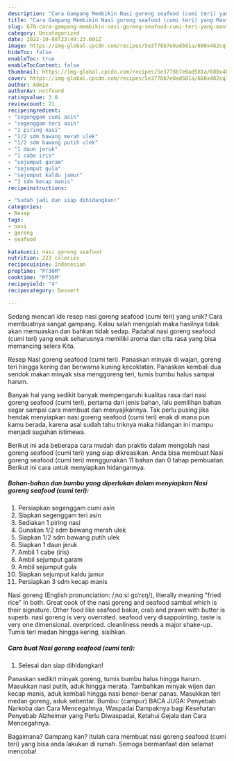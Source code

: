 ```yaml
---
description: "Cara Gampang Membikin Nasi goreng seafood (cumi teri) yang Mantap"
title: "Cara Gampang Membikin Nasi goreng seafood (cumi teri) yang Mantap"
slug: 670-cara-gampang-membikin-nasi-goreng-seafood-cumi-teri-yang-mantap
category: Uncategorized
date: 2022-10-08T23:49:23.601Z
image: https://img-global.cpcdn.com/recipes/5e3778b7e0ad581a/680x482cq70/nasi-goreng-seafood-cumi-teri-foto-resep-utama.jpg
hideToc: false
enableToc: true
enableTocContent: false
thumbnail: https://img-global.cpcdn.com/recipes/5e3778b7e0ad581a/680x482cq70/nasi-goreng-seafood-cumi-teri-foto-resep-utama.jpg
cover: https://img-global.cpcdn.com/recipes/5e3778b7e0ad581a/680x482cq70/nasi-goreng-seafood-cumi-teri-foto-resep-utama.jpg
author: Admin
authorAv: notfound
ratingvalue: 3.8
reviewcount: 21
recipeingredient:
- "segenggam cumi asin"
- "segenggam teri asin"
- "1 piring nasi"
- "1/2 sdm bawang merah ulek"
- "1/2 sdm bawang putih ulek"
- "1 daun jeruk"
- "1 cabe iris"
- "sejumput garam"
- "sejumput gula"
- "sejumput kaldu jamur"
- "3 sdm kecap manis"
recipeinstructions:

- "Sudah jadi dan siap dihidangkan!"
categories:
- Resep
tags:
- nasi
- goreng
- seafood

katakunci: nasi goreng seafood 
nutrition: 223 calories
recipecuisine: Indonesian
preptime: "PT36M"
cooktime: "PT35M"
recipeyield: "4"
recipecategory: Dessert

---
```





Sedang mencari ide resep nasi goreng seafood (cumi teri) yang unik? Cara membuatnya sangat gampang. Kalau salah mengolah maka hasilnya tidak akan memuaskan dan bahkan tidak sedap. Padahal nasi goreng seafood (cumi teri) yang enak seharusnya memiliki aroma dan cita rasa yang bisa memancing selera Kita.





Resep Nasi goreng seafood (cumi teri). Panaskan minyak di wajan, goreng teri hingga kering dan berwarna kuning kecoklatan. Panaskan kembali dua sendok makan minyak sisa menggoreng teri, tumis bumbu halus sampai harum.

Banyak hal yang sedikit banyak mempengaruhi kualitas rasa dari nasi goreng seafood (cumi teri), pertama dari jenis bahan, lalu pemilihan bahan segar sampai cara membuat dan menyajikannya. Tak perlu pusing jika hendak menyiapkan nasi goreng seafood (cumi teri) enak di mana pun kamu berada, karena asal sudah tahu triknya maka hidangan ini mampu menjadi suguhan istimewa.






Berikut ini ada beberapa cara mudah dan praktis dalam mengolah nasi goreng seafood (cumi teri) yang siap dikreasikan. Anda bisa membuat Nasi goreng seafood (cumi teri) menggunakan 11 bahan dan 0 tahap pembuatan. Berikut ini cara untuk menyiapkan hidangannya.

<!--inarticleads1-->

##### Bahan-bahan dan bumbu yang diperlukan dalam menyiapkan Nasi goreng seafood (cumi teri):

1. Persiapkan segenggam cumi asin
1. Siapkan segenggam teri asin
1. Sediakan 1 piring nasi
1. Gunakan 1/2 sdm bawang merah ulek
1. Siapkan 1/2 sdm bawang putih ulek
1. Siapkan 1 daun jeruk
1. Ambil 1 cabe (iris)
1. Ambil sejumput garam
1. Ambil sejumput gula
1. Siapkan sejumput kaldu jamur
1. Persiapkan 3 sdm kecap manis


Nasi goreng (English pronunciation: /ˌnɑːsi ɡɒˈrɛŋ/), literally meaning &#34;fried rice&#34; in both. Great cook of the nasi goreng and seafood sambal which is their signature. Other food like seafood bakar, crab and prawn with butter is superb. nasi goreng is very overrated. seafood very disappointing. taste is very one dimensional. overpriced. cleanliness needs a major shake-up. Tumis teri medan hingga kering, sisihkan. 

<!--inarticleads2-->

##### Cara buat Nasi goreng seafood (cumi teri):


1. Selesai dan siap dihidangkan!

Panaskan sedikit minyak goreng, tumis bumbu halus hingga harum. Masukkan nasi putih, aduk hingga merata. Tambahkan minyak wijen dan kecap manis, aduk kembali hingga nasi benar-benar panas. Masukkan teri medan goreng, aduk sebentar. Bumbu: (campur) BACA JUGA: Penyebab Narkoba dan Cara Mencegahnya, Waspadai Dampaknya bagi Kesehatan Penyebab Alzheimer yang Perlu Diwaspadai, Ketahui Gejala dan Cara Mencegahnya. 

Bagaimana? Gampang kan? Itulah cara membuat nasi goreng seafood (cumi teri) yang bisa anda lakukan di rumah. Semoga bermanfaat dan selamat mencoba!
